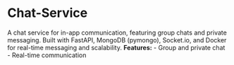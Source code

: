 # Chat-Service
A chat service for in-app communication, featuring group chats and private messaging. Built with FastAPI, MongoDB (pymongo), Socket.io, and Docker for real-time messaging and scalability.  **Features:** - Group and private chat - Real-time communication
